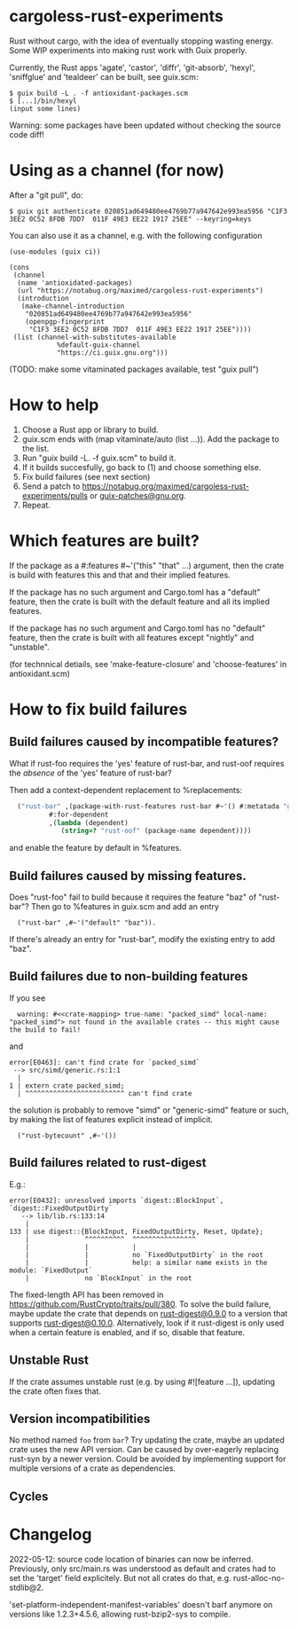 # cargoless-rust-experiments

Rust without cargo, with the idea of eventually stopping wasting energy.  Some WIP experiments into making rust work with Guix properly.

Currently, the Rust apps 'agate', 'castor', 'diffr', 'git-absorb', 'hexyl', 'sniffglue' and 'tealdeer' can be built, see guix.scm:

```
$ guix build -L . -f antioxidant-packages.scm
$ [...]/bin/hexyl
(input some lines)
```

Warning: some packages have been updated without checking the source code diff!

# Using as a channel (for now)

After a "git pull", do:

```
$ guix git authenticate 020851ad649480ee4769b77a947642e993ea5956 "C1F3 3EE2 0C52 8FDB 7DD7  011F 49E3 EE22 1917 25EE" --keyring=keys
```

You can also use it as a channel, e.g. with the following configuration
```
(use-modules (guix ci))

(cons
 (channel
  (name 'antioxidated-packages)
  (url "https://notabug.org/maximed/cargoless-rust-experiments")
  (introduction
   (make-channel-introduction
    "020851ad649480ee4769b77a947642e993ea5956"
    (openpgp-fingerprint
     "C1F3 3EE2 0C52 8FDB 7DD7  011F 49E3 EE22 1917 25EE"))))
 (list (channel-with-substitutes-available
            %default-guix-channel
            "https://ci.guix.gnu.org")))
```

(TODO: make some vitaminated packages available, test "guix pull")

# How to help

  1. Choose a Rust app or library to build.
  2. guix.scm ends with (map vitaminate/auto (list ...)). Add the package to the list.
  3. Run "guix build -L. -f guix.scm" to build it.
  4. If it builds succesfully, go back to (1) and choose something else.
  5. Fix build failures (see next section)
  6. Send a patch to <https://notabug.org/maximed/cargoless-rust-experiments/pulls>
     or guix-patches@gnu.org.
  7. Repeat.

# Which features are built?

If the package as a #:features #~'("this" "that" ...) argument, then the crate is
build with features this and that and their implied features.

If the package has no such argument and Cargo.toml has a "default" feature, then the
crate is built with the default feature and all its implied features.

If the package has no such argument and Cargo.toml has no "default" feature, then
the crate is built with all features except "nightly" and "unstable".

(for technnical detiails, see 'make-feature-closure' and 'choose-features' in
antioxidant.scm)

# How to fix build failures

## Build failures caused by incompatible features?

What if rust-foo requires the 'yes' feature of rust-bar, and rust-oof requires
the _absence_ of the 'yes' feature of rust-bar?

Then add a context-dependent replacement to %replacements:

```scheme
  ("rust-bar" ,(package-with-rust-features rust-bar #~'() #:metatada "guix-variant=without-yes")
  	      #:for-dependent
	      ,(lambda (dependent)
	         (string=? "rust-oof" (package-name dependent))))
```

and enable the feature by default in %features.

## Build failures caused by missing features.

Does "rust-foo" fail to build because it requires the feature "baz" of "rust-bar"?
Then go to %features in guix.scm and add an entry

```
  ("rust-bar" ,#~'("default" "baz")).
```

If there's already an entry for "rust-bar", modify the existing entry to add "baz".

## Build failures due to non-building features

If you see

```
  warning: #<<crate-mapping> true-name: "packed_simd" local-name: "packed_simd"> not found in the available crates -- this might cause the build to fail!
```

and

```
error[E0463]: can't find crate for `packed_simd`
 --> src/simd/generic.rs:1:1
  |
1 | extern crate packed_simd;
  | ^^^^^^^^^^^^^^^^^^^^^^^^^ can't find crate
```

the solution is probably to remove "simd" or "generic-simd" feature or such,
by making the list of features explicit instead of implicit.

```
  ("rust-bytecount" ,#~'())
```

## Build failures related to rust-digest

E.g.:

```
error[E0432]: unresolved imports `digest::BlockInput`, `digest::FixedOutputDirty`
   --> lib/lib.rs:133:14
    |
133 | use digest::{BlockInput, FixedOutputDirty, Reset, Update};
    |              ^^^^^^^^^^  ^^^^^^^^^^^^^^^^
    |              |           |
    |              |           no `FixedOutputDirty` in the root
    |              |           help: a similar name exists in the module: `FixedOutput`
    |              no `BlockInput` in the root
```

The fixed-length API has been removed in <https://github.com/RustCrypto/traits/pull/380>.
To solve the build failure, maybe update the crate that depends on rust-digest@0.9.0
to a version that supports rust-digest@0.10.0.  Alternatively, look if it rust-digest
is only used when a certain feature is enabled, and if so, disable that feature.

## Unstable Rust

If the crate assumes unstable rust (e.g. by using #![feature ...]),
updating the crate often fixes that.

## Version incompatibilities

No method named `foo` from `bar`?  Try updating the crate, maybe an updated crate uses the new API version.  Can be caused by over-eagerly replacing rust-syn by a newer version.  Could be avoided by implementing support for multiple versions of a crate as dependencies.

## Cycles

# Changelog

2022-05-12:
   source code location of binaries can now be inferred.  Previously, only src/main.rs was understood as default and crates had to set the 'target' field explicitely.  But not all crates do that, e.g. rust-alloc-no-stdlib@2.

   'set-platform-independent-manifest-variables' doesn't barf anymore on versions like 1.2.3+4.5.6,
   allowing rust-bzip2-sys to compile.